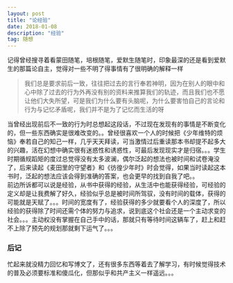 ```yaml
---
layout: post
title: "论经验"
date: 2018-01-08 
description: "经验"
tag: 随想
---
```

记得曾经搜寻着看蒙田随笔，培根随笔，爱默生随笔时，印象最深的还是看到爱默生的那篇论自主，觉得对一些不明了得事情有了很明确的解释一样
> 我们总是要求前后一致，往往把过去的言行奉若神明，因为在别人的眼中和心中除了过去的行为外再没有别的资料来推算我们的轨迹，而且我们也不愿让他们大失所望，可是我们为什么要有头脑呢，为什么要害怕自己的言论和行为与记忆矛盾呢，我们并不是为了记忆而生活的呀  

当曾经出现前后不一致的行为时总想起这段话，不过现在发现有的事情是不断变化的，但一些东西确实是很难改变的。。曾经很喜欢一个人的时候把《少年维特的烦恼》奉若自己的知己一样，几乎天天拜读，可当激情过后重读那本书却提不起多大的兴趣，活在幻想中确实很有迷惑性和诱惑性，可最后发现现实才是归宿。。。学生时期循规蹈矩的度过总觉得没有太多波澜，偶尔泛起的想法也被时间和试卷淹没了，后来读起《麦田里的守望者》和《彷徨少年时》时会觉得，如果当时读起这本书时，泛起的想法应该会得到准确的答案，也会更早的找到自我了吧。。  
前边所诉都可以说是经验，从书中获得的经验，从生活中也能获得经验，可经验的定义却是让我费解了好久，经验似乎总是被时间所驾驭，没有时间的载体，获得的可能就是天赋了。。。时间的宽度有了，经验获得的多少就要看个人的深度了，所以经验的获得除了时间还需个体的努力与追求，说到底这个社会还是一个主动求变的社会。。。主动权没有掌握在自己手中的话，那就只有等待时间这辆车了，赶上和赶不上除了预先的规划那就剩下运气了。。。
### 后记
忙起来就没精力回忆和写博文了，还有很多东西等着去了解学习，有时候觉得技术的普及必须要标准和傻瓜化，但那似乎和共产主义一样遥远。。。
 

